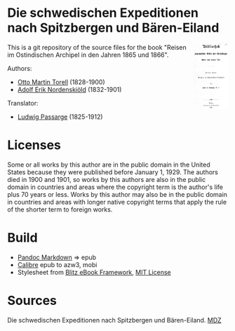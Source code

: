 # Die schwedischen Expeditionen nach Spitzbergen und Bären-Eiland

<img align="right" height="150" src="https://github.com/kogo59/Reisen_im_Ostindischen_Archipel_in_den_Jahren_1865_und_1866/blob/main/images/cover.jpg">

This is a git repository of the source files for the book "Reisen im Ostindischen Archipel in den Jahren 1865 und 1866".

Authors:

* [Otto Martin Torell](https://de.wikipedia.org/wiki/Otto_Martin_Torell) (1828-1900)
* [Adolf Erik Nordenskiöld](https://de.wikipedia.org/wiki/Adolf_Erik_Nordenski%C3%B6ld) (1832-1901)

Translator:

* [Ludwig Passarge](https://de.wikipedia.org/wiki/Ludwig_Passarge) (1825-1912)


# Licenses
Some or all works by this author are in the public domain in the United States
because they were published before January 1, 1929. The authors died in 1900 and 1901, so
works by this authors are also in the public domain in countries and areas where
the copyright term is the author's life plus 70 years or less. Works by this
author may also be in the public domain in countries and areas with longer
native copyright terms that apply the rule of the shorter term to foreign works.

# Build
* [Pandoc Markdown](https://pandoc.org/MANUAL.html#pandocs-markdown) => epub
* [Calibre](https://calibre-ebook.com/) epub to azw3, mobi
* Stylesheet from [Blitz eBook Framework](https://friendsofepub.github.io/Blitz/), [MIT License](https://github.com/FriendsOfEpub/Blitz/blob/master/LICENSE)

# Sources
Die schwedischen Expeditionen nach Spitzbergen und Bären-Eiland. [MDZ](https://www.digitale-sammlungen.de/de/view/bsb10465324?page=,1)


